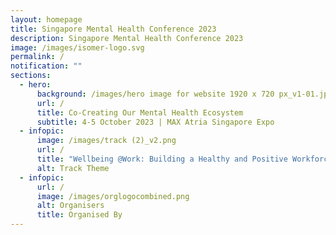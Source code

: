 ```yaml
---
layout: homepage
title: Singapore Mental Health Conference 2023
description: Singapore Mental Health Conference 2023
image: /images/isomer-logo.svg
permalink: /
notification: ""
sections:
  - hero:
      background: /images/hero image for website 1920 x 720 px_v1-01.jpg
      url: /
      title: Co-Creating Our Mental Health Ecosystem
      subtitle: 4-5 October 2023 | MAX Atria Singapore Expo
  - infopic:
      image: /images/track (2)_v2.png
      url: /
      title: "Wellbeing @Work: Building a Healthy and Positive Workforce"
      alt: Track Theme
  - infopic:
      url: /
      image: /images/orglogocombined.png
      alt: Organisers
      title: Organised By
---
```

